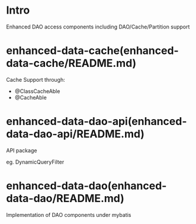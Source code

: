 # Intro
Enhanced DAO access components including DAO/Cache/Partition support

# enhanced-data-cache(enhanced-data-cache/README.md)  
Cache Support through: 
  
* @ClassCacheAble
* @CacheAble

# enhanced-data-dao-api(enhanced-data-dao-api/README.md)  
API package  

eg. DynamicQueryFilter  

# enhanced-data-dao(enhanced-data-dao/README.md)  
Implementation of DAO components under mybatis  


